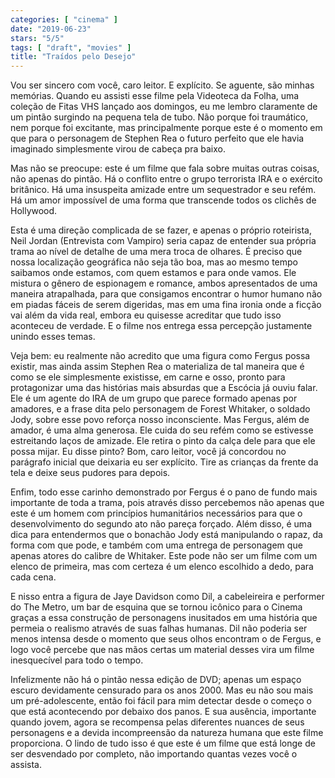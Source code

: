 ```yaml
---
categories: [ "cinema" ]
date: "2019-06-23"
stars: "5/5"
tags: [ "draft", "movies" ]
title: "Traídos pelo Desejo"
---
```

Vou ser sincero com você, caro leitor. E explícito. Se aguente,
são minhas memórias. Quando eu assisti esse filme pela Videoteca da
Folha, uma coleção de Fitas VHS lançado aos domingos, eu me lembro
claramente de um pintão surgindo na pequena tela de tubo. Não porque
foi traumático, nem porque foi excitante, mas principalmente porque este
é o momento em que para o personagem de Stephen Rea o futuro perfeito
que ele havia imaginado simplesmente virou de cabeça pra baixo.

Mas não se preocupe: este é um filme que fala sobre muitas outras
coisas, não apenas do pintão. Há o conflito entre o grupo terrorista
IRA e o exército britânico. Há uma insuspeita amizade entre um
sequestrador e seu refém. Há um amor impossível de uma forma que
transcende todos os clichês de Hollywood.

Esta é uma direção complicada de se fazer, e apenas o próprio
roteirista, Neil Jordan (Entrevista com Vampiro) seria capaz de entender
sua própria trama ao nível de detalhe de uma mera troca de olhares. É
preciso que nossa localização geográfica não seja tão boa, mas
ao mesmo tempo saibamos onde estamos, com quem estamos e para onde
vamos. Ele mistura o gênero de espionagem e romance, ambos apresentados
de uma maneira atrapalhada, para que consigamos encontrar o humor humano
não em piadas fáceis de serem digeridas, mas em uma fina ironia onde
a ficção vai além da vida real, embora eu quisesse acreditar que
tudo isso aconteceu de verdade. E o filme nos entrega essa percepção
justamente unindo esses temas.

Veja bem: eu realmente não acredito que uma figura como Fergus possa
existir, mas ainda assim Stephen Rea o materializa de tal maneira que
é como se ele simplesmente existisse, em carne e osso, pronto para
protagonizar uma das histórias mais absurdas que a Escócia já ouviu
falar. Ele é um agente do IRA de um grupo que parece formado apenas
por amadores, e a frase dita pelo personagem de Forest Whitaker, o
soldado Jody, sobre esse povo reforça nosso inconsciente. Mas Fergus,
além de amador, é uma alma generosa. Ele cuida do seu refém como se
estivesse estreitando laços de amizade. Ele retira o pinto da calça
dele para que ele possa mijar. Eu disse pinto? Bom, caro leitor, você
já concordou no parágrafo inicial que deixaria eu ser explícito. Tire
as crianças da frente da tela e deixe seus pudores para depois.

Enfim, todo esse carinho demonstrado por Fergus é o pano de fundo mais
importante de toda a trama, pois através disso percebemos não apenas
que este é um homem com princípios humanitários necessários para que
o desenvolvimento do segundo ato não pareça forçado. Além disso,
é uma dica para entendermos que o bonachão Jody está manipulando o
rapaz, da forma com que pode, e também com uma entrega de personagem
que apenas atores do calibre de Whitaker. Este pode não ser um filme
com um elenco de primeira, mas com certeza é um elenco escolhido a dedo,
para cada cena.

E nisso entra a figura de Jaye Davidson como Dil, a cabeleireira e
performer do The Metro, um bar de esquina que se tornou icônico para
o Cinema graças a essa construção de personagens inusitados em uma
história que permeia o realismo através de suas falhas humanas. Dil
não poderia ser menos intensa desde o momento que seus olhos encontram
o de Fergus, e logo você percebe que nas mãos certas um material desses
vira um filme inesquecível para todo o tempo.

Infelizmente não há o pintão nessa edição de DVD; apenas um
espaço escuro devidamente censurado para os anos 2000. Mas eu não sou
mais um pré-adolescente, então foi fácil para mim detectar desde o
começo o que está acontecendo por debaixo dos panos. E sua ausência,
importante quando jovem, agora se recompensa pelas diferentes nuances
de seus personagens e a devida incompreensão da natureza humana que
este filme proporciona. O lindo de tudo isso é que este é um filme
que está longe de ser desvendado por completo, não importando quantas
vezes você o assista.
